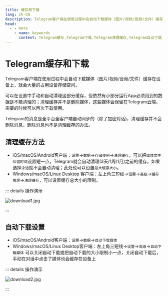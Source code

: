 ```yaml
---
title: 缓存和下载
lang: zh-CN
description: Telegram客户端在使用过程中会自动下载媒体（图片/视频/音频/文件）缓存在设备上，就会大量的占用设备存储空间。本文介绍了如何清理Telegram缓存，以及Telegram自动下载的有关设置。访问TGwiki - Telegram知识库，了解更多Telegram使用技巧。
head:
  - - meta
    - name: keywords
      content: Telegram缓存,Telegram下载,Telegram清理缓存,Telegram自动下载,Telegram存储空间,Telegram解除占用,TG缓存,TG下载,TG清理缓存,TG自动下载,TG存储空间,TG解除占用,电报缓存,电报下载,电报清理缓存,电报自动下载,电报存储空间,电报解除占用,Telegram设置,TGwiki,Telegram知识库
---
```


# Telegram缓存和下载

Telegram客户端在使用过程中会自动下载媒体（图片/视频/音频/文件）缓存在设备上，就会大量的占用设备存储空间。

可以在设置中手动和自动清理这部分缓存，但依然有小部分运行App必须用到的数据是不能清理的；清理缓存并不是删除媒体，这些媒体会保留在Telegram云端，需要的时候可以再次下载使用。

Telegram的消息是全平台全客户端自动同步的（除了加密对话)，清理缓存并不会删除消息，删除消息也不是清理缓存的办法。

## 清理缓存方法

* iOS/macOS/Android客户端：`设置`->`数据`->`存储使用`->`清理缓存`，可以把`媒体文件保留时间`设置短一点，Telegram就会自动清理(3天/1周/1月)之前的缓存，如果选择`永远`就不会自动清理；此处也可以设置`最大缓存大小`。
* Windows/macOS/Linux Desktop 客户端：左上角三短线->`设置`->`高级`->`缓存管理`->`清理缓存`，可以设置缓存总大小的限制。

::: details 操作演示

![download1.jpg](https://s2.loli.net/2024/01/27/2UBaeRHik7W5bYd.jpg)

:::

## 自动下载设置

* iOS/macOS/Android客户端：`设置`->`数据`->`自动下载媒体`
* Windows/macOS/Linux Desktop客户端：左上角三短线->`设置`->`高级`->`自动下载媒体`
可以关闭自动下载或把自动下载的大小限制小一点，关闭自动下载后，手动在对话中点击了媒体也会缓存在设备上

::: details 操作演示

![download2.jpg](https://s2.loli.net/2024/01/27/ZP4dGgTQ6e2aYyL.jpg)

:::
